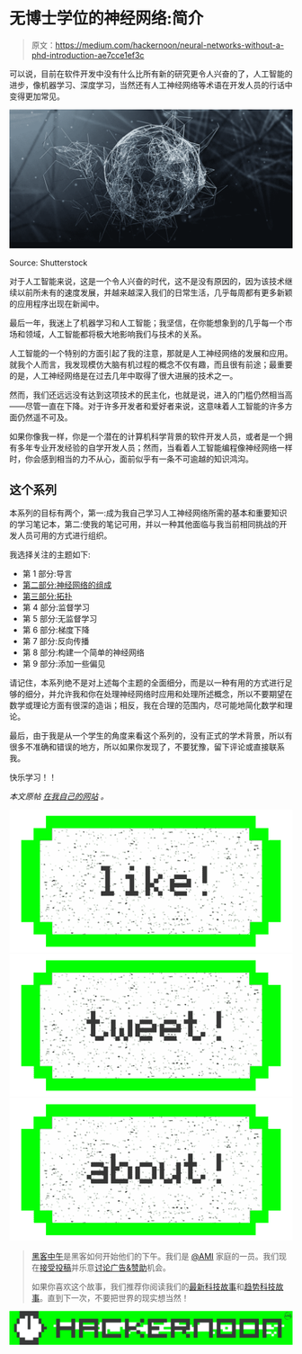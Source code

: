 # 无博士学位的神经网络:简介

> 原文：<https://medium.com/hackernoon/neural-networks-without-a-phd-introduction-ae7cce1ef3c>

可以说，目前在软件开发中没有什么比所有新的研究更令人兴奋的了，人工智能的进步，像机器学习、深度学习，当然还有人工神经网络等术语在开发人员的行话中变得更加常见。

![](img/a41a244965b542630a2cd38541bf97f2.png)

Source: Shutterstock

对于人工智能来说，这是一个令人兴奋的时代，这不是没有原因的，因为该技术继续以前所未有的速度发展，并越来越深入我们的日常生活，几乎每周都有更多新颖的应用程序出现在新闻中。

最后一年，我迷上了机器学习和人工智能；我坚信，在你能想象到的几乎每一个市场和领域，人工智能都将极大地影响我们与技术的关系。

人工智能的一个特别的方面引起了我的注意，那就是人工神经网络的发展和应用。就我个人而言，我发现模仿大脑有机过程的概念不仅有趣，而且很有前途；最重要的是，人工神经网络是在过去几年中取得了很大进展的技术之一。

然而，我们还远远没有达到这项技术的民主化，也就是说，进入的门槛仍然相当高——尽管一直在下降。对于许多开发者和爱好者来说，这意味着人工智能的许多方面仍然遥不可及。

如果你像我一样，你是一个潜在的计算机科学背景的软件开发人员，或者是一个拥有多年专业开发经验的自学开发人员；然而，当看着人工智能编程像神经网络一样时，你会感到相当的力不从心，面前似乎有一条不可逾越的知识鸿沟。

## 这个系列

本系列的目标有两个，第一:成为我自己学习人工神经网络所需的基本和重要知识的学习笔记本，第二:使我的笔记可用，并以一种其他面临与我当前相同挑战的开发人员可用的方式进行组织。

我选择关注的主题如下:

*   第 1 部分:导言
*   [第二部分:神经网络的组成](/@allanmacgregor/neural-networks-without-a-phd-components-of-a-neural-network-9d98b056995b#.dvmm0rbbw)
*   [第三部分:拓扑](https://hackernoon.com/neural-networks-without-a-phd-topologies-2e7a199bf18f)
*   第 4 部分:监督学习
*   第 5 部分:无监督学习
*   第 6 部分:梯度下降
*   第 7 部分:反向传播
*   第 8 部分:构建一个简单的神经网络
*   第 9 部分:添加一些偏见

请记住，本系列绝不是对上述每个主题的全面细分，而是以一种有用的方式进行足够的细分，并允许我和你在处理神经网络时应用和处理所述概念，所以不要期望在数学或理论方面有很深的造诣；相反，我在合理的范围内，尽可能地简化数学和理论。

最后，由于我是从一个学生的角度来看这个系列的，没有正式的学术背景，所以有很多不准确和错误的地方，所以如果你发现了，不要犹豫，留下评论或直接联系我。

快乐学习！！

*本文原帖* [*在我自己的网站*](http://coderoncode.com/machine-learning/2017/03/26/neural-networks-without-a-phd-part1.html) *。*

[![](img/50ef4044ecd4e250b5d50f368b775d38.png)](http://bit.ly/HackernoonFB)[![](img/979d9a46439d5aebbdcdca574e21dc81.png)](https://goo.gl/k7XYbx)[![](img/2930ba6bd2c12218fdbbf7e02c8746ff.png)](https://goo.gl/4ofytp)

> [黑客中午](http://bit.ly/Hackernoon)是黑客如何开始他们的下午。我们是 [@AMI](http://bit.ly/atAMIatAMI) 家庭的一员。我们现在[接受投稿](http://bit.ly/hackernoonsubmission)并乐意[讨论广告&赞助](mailto:partners@amipublications.com)机会。
> 
> 如果你喜欢这个故事，我们推荐你阅读我们的[最新科技故事](http://bit.ly/hackernoonlatestt)和[趋势科技故事](https://hackernoon.com/trending)。直到下一次，不要把世界的现实想当然！

![](img/be0ca55ba73a573dce11effb2ee80d56.png)